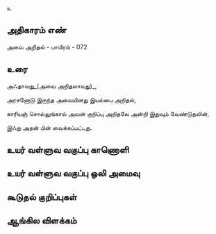 உ


## அதிகாரம் எண்

அவை அறிதல் - பாயிரம் - 072 	
## உரை

அஃதாவது_(அவை அறிதலாவது)_,  

அரசனோடு இருந்த அவையினது இயல்பை அறிதல்,  

காரியஞ் சொல்லுங்கால் அவன் குறிப்பு அறிதலே அன்றி இதுவும் வேண்டுதலின்,  

இஃது அதன் பின் வைக்கப்பட்டது.


## உயர் வள்ளுவ வகுப்பு காணொளி


## உயர் வள்ளுவ வகுப்பு ஒலி அமைவு 


## கூடுதல் குறிப்புகள்


## ஆங்கில விளக்கம்


